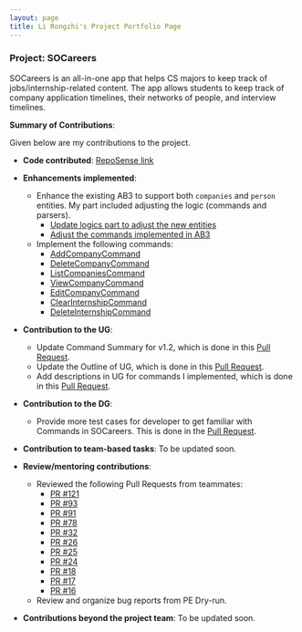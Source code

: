 ```yaml
---
layout: page
title: Li Rongzhi's Project Portfolio Page
---
```


### Project: SOCareers

SOCareers is an all-in-one app that helps CS majors to keep track of jobs/internship-related content.
The app allows students to keep track of company application timelines, their networks of people, and interview timelines.

**Summary of Contributions**:

Given below are my contributions to the project.

* **Code contributed**: [RepoSense link](https://nus-cs2103-ay2324s1.github.io/tp-dashboard/?search=li-rongzhi&breakdown=false&sort=groupTitle%20dsc&sortWithin=title&since=2023-09-22&timeframe=commit&mergegroup=&groupSelect=groupByRepos)

* **Enhancements implemented**:
    * Enhance the existing AB3 to support both `companies` and `person` entities. My part included adjusting the logic (commands and parsers).
      * [Update logics part to adjust the new entities](https://github.com/AY2324S1-CS2103T-T10-4/tp/pull/94)
      * [Adjust the commands implemented in AB3](https://github.com/AY2324S1-CS2103T-T10-4/tp/pull/80/files)
    * Implement the following commands:
      * [AddCompanyCommand](https://github.com/AY2324S1-CS2103T-T10-4/tp/pull/94)
      * [DeleteCompanyCommand](https://github.com/AY2324S1-CS2103T-T10-4/tp/pull/94)
      * [ListCompaniesCommand](https://github.com/AY2324S1-CS2103T-T10-4/tp/pull/94)
      * [ViewCompanyCommand](https://github.com/AY2324S1-CS2103T-T10-4/tp/pull/94)
      * [EditCompanyCommand](https://github.com/AY2324S1-CS2103T-T10-4/tp/pull/105)
      * [ClearInternshipCommand](https://github.com/AY2324S1-CS2103T-T10-4/tp/pull/129)
      * [DeleteInternshipCommand](https://github.com/AY2324S1-CS2103T-T10-4/tp/pull/134)
* **Contribution to the UG**:
    * Update Command Summary for v1.2, which is done in this [Pull Request](https://github.com/AY2324S1-CS2103T-T10-4/tp/pull/29).
    * Update the Outline of UG, which is done in this [Pull Request](https://github.com/AY2324S1-CS2103T-T10-4/tp/pull/29).
    * Add descriptions in UG for commands I implemented, which is done in this [Pull Request](https://github.com/AY2324S1-CS2103T-T10-4/tp/pull/118).
* **Contribution to the DG**:
    * Provide more test cases for developer to get familiar with Commands in SOCareers. This is done in the [Pull Request](https://github.com/AY2324S1-CS2103T-T10-4/tp/pull/118). 

* **Contribution to team-based tasks**:
    To be updated soon.

* **Review/mentoring contributions**:
  * Reviewed the following Pull Requests from teammates:
    * [PR #121](https://github.com/AY2324S1-CS2103T-T10-4/tp/pull/121)
    * [PR #93](https://github.com/AY2324S1-CS2103T-T10-4/tp/pull/93)
    * [PR #91](https://github.com/AY2324S1-CS2103T-T10-4/tp/pull/91)
    * [PR #78](https://github.com/AY2324S1-CS2103T-T10-4/tp/pull/78)
    * [PR #32](https://github.com/AY2324S1-CS2103T-T10-4/tp/pull/32)
    * [PR #26](https://github.com/AY2324S1-CS2103T-T10-4/tp/pull/26)
    * [PR #25](https://github.com/AY2324S1-CS2103T-T10-4/tp/pull/25)
    * [PR #24](https://github.com/AY2324S1-CS2103T-T10-4/tp/pull/24)
    * [PR #18](https://github.com/AY2324S1-CS2103T-T10-4/tp/pull/18)
    * [PR #17](https://github.com/AY2324S1-CS2103T-T10-4/tp/pull/17)
    * [PR #16](https://github.com/AY2324S1-CS2103T-T10-4/tp/pull/16)
  * Review and organize bug reports from PE Dry-run.
* **Contributions beyond the project team**:
  To be updated soon.

